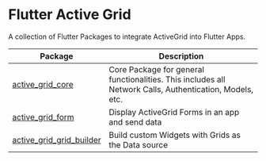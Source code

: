 # Flutter Active Grid #

A collection of Flutter Packages to integrate ActiveGrid into Flutter Apps.

| Package | Description |
| ------- | ----------- |
| [active_grid_core](packages/active_grid_core) | Core Package for general functionalities. This includes all Network Calls, Authentication, Models, etc. |
| [active_grid_form](packages/active_grid_form) | Display ActiveGrid Forms in an app and send data |
| [active_grid_grid_builder](packages/active_grid_grid_builder) | Build custom Widgets with Grids as the Data source|